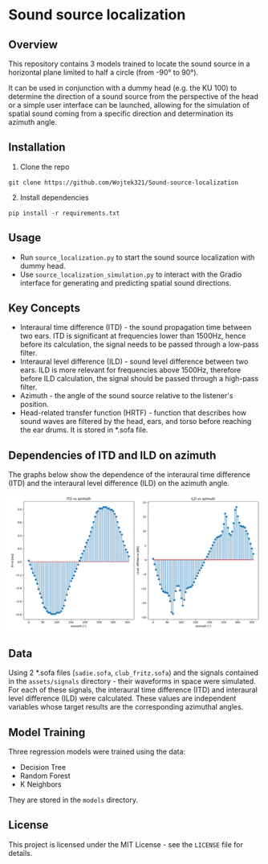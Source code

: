 # Sound source localization


## Overview
This repository contains 3 models trained to locate the sound source in a horizontal plane limited to half a circle (from -90° to 90°).

It can be used in conjunction with a dummy head (e.g. the KU 100) to determine the direction of a sound source from the perspective of the head or a simple user interface can be launched, allowing for the simulation of spatial sound coming from a specific direction and determination its azimuth angle.


## Installation
1. Clone the repo
```
git clone https://github.com/Wojtek321/Sound-source-localization
```
2. Install dependencies
```
pip install -r requirements.txt
```


## Usage
- Run `source_localization.py` to start the sound source localization with dummy head.
- Use `source_localization_simulation.py` to interact with the Gradio interface for generating and predicting spatial sound directions.


## Key Concepts
- Interaural time difference (ITD) - the sound propagation time between two ears. ITD is significant at frequencies lower than 1500Hz, hence before its calculation, the signal needs to be passed through a low-pass filter.
- Interaural level difference (ILD) - sound level difference between two ears. ILD is more relevant for frequencies above 1500Hz, therefore before ILD calculation, the signal should be passed through a high-pass filter.
- Azimuth - the angle of the sound source relative to the listener's position.
- Head-related transfer function (HRTF) - function that describes how sound waves are filtered by the head, ears, and torso before reaching the ear drums. It is stored in *.sofa file.


## Dependencies of ITD and ILD on azimuth
The graphs below show the dependence of the interaural time difference (ITD) and the interaural level difference (ILD) on the azimuth angle.

![ITD and ILD vs azimuth](https://github.com/Wojtek321/Sound-source-localization/blob/master/assets/plots/ITD_ILD_visualization.png?raw=true)


## Data
Using 2 *.sofa files (`sadie.sofa`, `club_fritz.sofa`) and the signals contained in the `assets/signals` directory - their waveforms in space were simulated. For each of these signals, the interaural time difference (ITD) and interaural level difference (ILD) were calculated. These values are independent variables whose target results are the corresponding azimuthal angles.


## Model Training
Three regression models were trained using the data:

- Decision Tree
- Random Forest
- K Neighbors

They are stored in the `models` directory.


## License
This project is licensed under the MIT License - see the `LICENSE` file for details.
